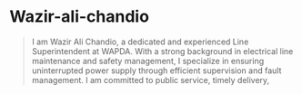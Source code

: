 # Wazir-ali-chandio
> I am Wazir Ali Chandio, a dedicated and experienced Line Superintendent at WAPDA. With a strong background in electrical line maintenance and safety management, I specialize in ensuring uninterrupted power supply through efficient supervision and fault management. I am committed to public service, timely delivery, 

